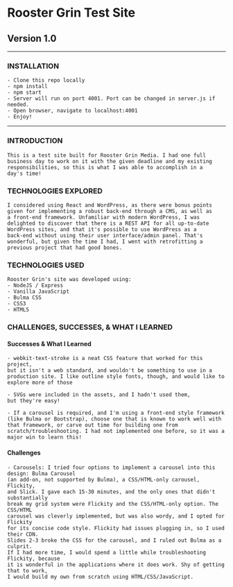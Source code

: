 # Rooster Grin Test Site
## Version 1.0
<hr>

### INSTALLATION

    - Clone this repo locally
    - npm install
    - npm start
    - Server will run on port 4001. Port can be changed in server.js if needed.
    - Open browser, navigate to localhost:4001
    - Enjoy!
    
<hr>

### INTRODUCTION

    This is a test site built for Rooster Grin Media. I had one full 
    business day to work on it with the given deadline and my existing 
    responsibilities, so this is what I was able to accomplish in a 
    day's time!

### TECHNOLOGIES EXPLORED
    I considered using React and WordPress, as there were bonus points 
    given for implementing a robust back-end through a CMS, as well as 
    a front-end framework. Unfamiliar with modern WordPress, I was 
    delighted to discover that there is a REST API for all up-to-date 
    WordPress sites, and that it's possible to use WordPress as a 
    back-end without using their user interface/admin panel. That's 
    wonderful, but given the time I had, I went with retrofitting a 
    previous project that had good bones.

### TECHNOLOGIES USED
    Rooster Grin's site was developed using:
    - NodeJS / Express
    - Vanilla JavaScript 
    - Bulma CSS
    - CSS3
    - HTML5

### CHALLENGES, SUCCESSES, & WHAT I LEARNED
#### Successes & What I Learned
    - webkit-text-stroke is a neat CSS feature that worked for this project, 
    but it isn't a web standard, and wouldn't be something to use in a 
    production site. I like outline style fonts, though, and would like to 
    explore more of those
    
    - SVGs were included in the assets, and I hadn't used them,
    but they're easy!
    
    - If a carousel is required, and I'm using a front-end style framework 
    (like Bulma or Bootstrap), choose one that is known to work well with 
    that framework, or carve out time for building one from 
    scratch/troubleshooting. I had not implemented one before, so it was a 
    major win to learn this!
    
#### Challenges
    - Carousels: I tried four options to implement a carousel into this design: Bulma Carousel 
    (an add-on, not supported by Bulma), a CSS/HTML-only carousel, Flickity, 
    and Slick. I gave each 15-30 minutes, and the only ones that didn't substantially 
    break my grid system were Flickity and the CSS/HTML-only option. The CSS/HTML 
    carousel was cleverly implemented, but was also wordy, and I opted for Flickity 
    for its concise code style. Flickity had issues plugging in, so I used their CDN. 
    Slides 2-3 broke the CSS for the carousel, and I ruled out Bulma as a culprit. 
    If I had more time, I would spend a little while troubleshooting Flickity, because 
    it is wonderful in the applications where it does work. Shy of getting that to work, 
    I would build my own from scratch using HTML/CSS/JavaScript.
